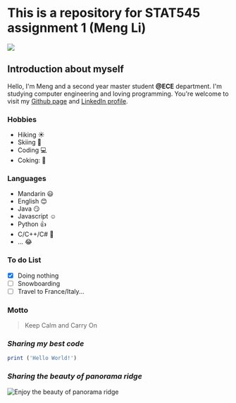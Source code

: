 # This is a repository for STAT545 assignment 1 (Meng Li)

![](http://images6.fanpop.com/image/photos/37800000/-Hello-penguins-of-madagascar-37800672-500-500.gif)
## Introduction about myself
Hello, I'm Meng and a second year master student **@ECE** department. I'm studying computer engineering and loving programming. 
You're welcome to visit my [Github page](https://github.com/Mengsuper) and [LinkedIn profile](https://www.linkedin.com/in/meng-li-464b00ab/). 

### Hobbies

* Hiking :sunny:
* Skiing :ski:
* Coding :computer:
* Coking: :eggplant:

### Languages
* Mandarin :smiley:
* English :blush:
* Java :smirk:
* Javascript :relaxed:
* Python :thumbsup:
* C/C++/C# :grimacing:
* ... :joy:

### To do List
- [x] Doing nothing
- [ ] Snowboarding 
- [ ] Travel to France/Italy...

### Motto
> Keep Calm and Carry On


### *Sharing my best code* 
```R
print ('Hello World!')
```

### *Sharing the beauty of panorama ridge*
![Enjoy the beauty of panorama ridge](https://github.com/STAT545-UBC-students/hw01-Mengsuper/blob/master/Panorama%20Ridge.jpg)

